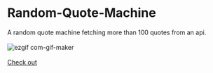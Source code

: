 
# Random-Quote-Machine
A random quote machine fetching more than 100 quotes from an api.<br><br>
![ezgif com-gif-maker](https://user-images.githubusercontent.com/70474633/172864442-9b269f24-9279-48a7-89cd-d9a9c106714b.gif)<br><br>
[Check out](https://e77psv.csb.app/)
